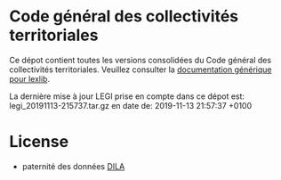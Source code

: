 # Code général des collectivités territoriales

Ce dépot contient toutes les versions consolidées du Code général des collectivités territoriales. Veuillez consulter la [documentation générique pour lexlib](https://github.com/lexlib/documentation/wiki).

La dernière mise à jour LEGI prise en compte dans ce dépot est: legi_20191113-215737.tar.gz en date de: 2019-11-13 21:57:37 +0100

# License
- paternité des données [DILA](https://www.data.gouv.fr/en/datasets/legi-codes-lois-et-reglements-consolides/)


